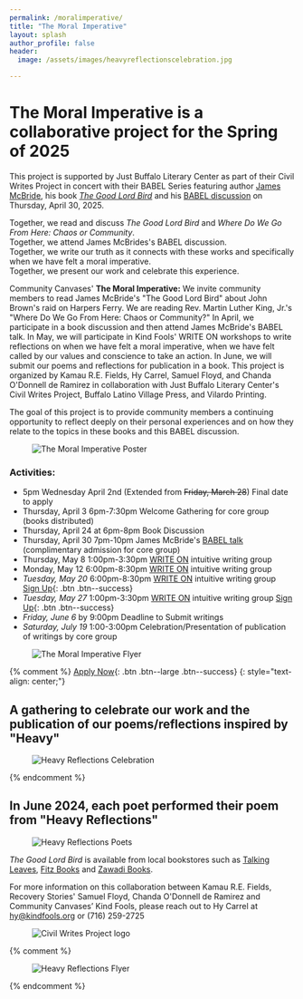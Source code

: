 ```yaml
---
permalink: /moralimperative/
title: "The Moral Imperative"
layout: splash
author_profile: false
header:
  image: /assets/images/heavyreflectionscelebration.jpg

---
```



# The Moral Imperative is a collaborative project for the Spring of 2025

This project is supported by Just Buffalo Literary Center as part
of their Civil Writes Project in concert with their BABEL Series
featuring author [James McBride](http://www.jamesmcbride.com), his book
[*The Good Lord Bird*](http://www.jamesmcbride.com/good-lord-bird/) and his [BABEL
discussion](https://www.justbuffalo.org/events/babel-james-mcbride-2025-04-30/)
on Thursday, April 30, 2025.

Together, we read and discuss *The Good Lord Bird* and *Where Do We Go From Here: Chaos or Community*.<br>
Together, we attend James McBrides's BABEL discussion.<br>
Together, we write our truth as it connects with these works and specifically when we have felt a moral imperative.<br>
Together, we present our work and celebrate this experience.<br>

Community Canvases' **The Moral Imperative:** We invite community members to read James McBride's "The Good Lord Bird" about John Brown's raid on Harpers Ferry. We are reading Rev. Martin Luther King, Jr.'s "Where Do We Go From Here: Chaos or Community?" In April, we participate in a book discussion and then attend James McBride's BABEL talk. In May, we will participate in Kind Fools' WRITE ON workshops to write reflections on when we have felt a moral imperative, when we have felt called by our values and conscience to take an action. In June, we will submit our poems and reflections for publication in a book. This project is organized by Kamau R.E. Fields, Hy Carrel, Samuel Floyd, and Chanda O'Donnell de Ramirez in collaboration with Just Buffalo Literary Center's Civil Writes Project, Buffalo Latino Village Press, and Vilardo Printing.

The goal of this project is to provide community members a continuing
opportunity to reflect deeply on their personal experiences and on how
they relate to the topics in these books and this BABEL discussion.

<figure style="max-width: 800px" class="align-center">
  <img src="/assets/images/themoralimperativeprograms.png"
   alt="The Moral Imperative Poster">
</figure>

### Activities:
- 5pm Wednesday April 2nd (Extended from ~~Friday, March 28~~) Final date to apply
- Thursday, April 3 6pm-7:30pm Welcome Gathering for core group (books distributed)
- Thursday, April 24 at 6pm-8pm Book Discussion
- Thursday, April 30 7pm-10pm James McBride's [BABEL talk](
    https://www.justbuffalo.org/events/babel-james-mcbride-2025-04-30/
   ) (complimentary admission for core group)
- Thursday, May 8 1:00pm-3:30pm [WRITE ON](/writeon/) intuitive writing group
- Monday, May 12 6:00pm-8:30pm [WRITE ON](/writeon/) intuitive writing group
- *Tuesday, May 20* 6:00pm-8:30pm [WRITE ON](/writeon/) intuitive writing group
    [Sign Up](/signups/writeon20250520/){: .btn .btn--success}
- *Tuesday, May 27* 1:00pm-3:30pm [WRITE ON](/writeon/) intuitive writing group
    [Sign Up](/signups/writeon20250528/){: .btn .btn--success}
- *Friday, June 6* by 9:00pm Deadline to Submit writings
- *Saturday, July 19* 1:00-3:00pm Celebration/Presentation of
   publication of writings by core group


<figure style="max-width: 800px" class="align-center">
  <img src="/assets/images/themoralimperativead.png"
   alt="The Moral Imperative Flyer">
</figure>

{% comment %}
[Apply Now](
https://docs.google.com/forms/d/e/1FAIpQLSd21gT-rH1Qd63xuL8rKxj39oObIdXfNNNI42MFRiCH_dUAfg/viewform
){: .btn .btn--large .btn--success}
{: style="text-align: center;"}

## A gathering to celebrate our work and the publication of our poems/reflections inspired by "Heavy"

<figure style="max-width: 1080px" class="align-center">
  <img src="/assets/images/heavyreflectionsgroup.jpg"
   alt="Heavy Reflections Celebration">
</figure>
{% endcomment %}

## In June 2024, each poet performed their poem from "Heavy Reflections"

<figure style="max-width: 1080px" class="align-center">
  <img src="/assets/images/heavyreflectionspoets.jpg"
   alt="Heavy Reflections Poets">
</figure>

*The Good Lord Bird* is available from local bookstores such as [Talking Leaves](https://www.tleavesbooks.com/search/site/heavy),
[Fitz Books](https://www.fitzbooks.net) and [Zawadi Books](https://www.facebook.com/zawadibooksbflo/).

For more information on this collaboration between Kamau R.E. Fields,
Recovery Stories' Samuel Floyd, Chanda O'Donnell de Ramirez
and Community Canvases’ Kind Fools, please reach out to Hy Carrel
at hy@kindfools.org or (716) 259-2725

<figure style="max-width: 599px" class="align-center">
  <img src="/assets/images/JB-Civil-Writes-fade-white-RECT_reduced.jpg"
   alt="Civil Writes Project logo">
</figure>

{% comment %}
<figure style="max-width: 1080px" class="align-center">
  <img src="/assets/images/Heavy-Reflections-IG.jpg"
   alt="Heavy Reflections Flyer">
</figure>

{% endcomment %}
